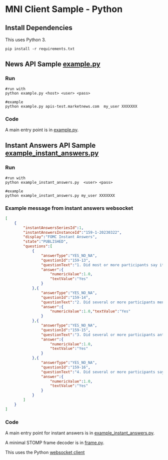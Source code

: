 # MNI Client Sample - Python


## Install Dependencies

This uses Python 3.

    pip install -r requirements.txt

## News API Sample [example.py](example.py)

### Run

    #run with
    python example.py <host> <user> <pass>
    
    #example
    python example.py apis-test.marketnews.com  my_user XXXXXXX

### Code

A main entry point is in [example.py](example.py).


## Instant Answers API Sample [example_instant_answers.py](example_instant_answers.py)

### Run

    #run with
    python example_instant_answers.py  <user> <pass>
    
    #example
    python example_instant_answers.py my_user XXXXXXX

### Example message from instant answers websocket

```json
[   
    {
        "instantAnswersSeriesId":1,
        "instantAnswersInstanceId":"159-1-20230322",
        "display":"FOMC Instant Answers",
        "state":"PUBLISHED",
        "questions":[
            {
                "answerType":"YES_NO_NA",
                "questionId":"159-13",
                "questionText":"1. Did most or more participants say it likely would be appropriate to slow the pace of hikes \"soon\" or at the next meeting?",
                "answer":{
                    "numericValue":1.0,
                    "textValue":"Yes"
                }
            },{
                "answerType":"YES_NO_NA",
                "questionId":"159-14",
                "questionText":"2. Did several or more participants mention the need to monitor any unwarranted loosening of financial conditions?",
                "answer":{
                    "numericValue":1.0,"textValue":"Yes"
                }
            },{
                "answerType":"YES_NO_NA",
                "questionId":"159-15",
                "questionText":"3. Did several or more participants anticipate the need to continue to tighten policy even if there is a moderation in inflation?",
                "answer":{
                    "numericValue":1.0,
                    "textValue":"Yes"
                }
            },{
                "answerType":"YES_NO_NA",
                "questionId":"159-16",
                "questionText":"4. Did several or more participants say a recession is now likely?",
                "answer":{
                    "numericValue":1.0,
                    "textValue":"Yes"
                }
            }
        ]
    }
]

```

### Code


A main entry point for instant answers is in [example_instant_answers.py](example_instant_answers.py).

A minimal STOMP frame decoder is in [frame.py](frame.py).

This uses the Python [websocket client](https://pypi.org/project/websocket-client/)